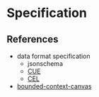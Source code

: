 # Specification

## References

* data format specification
  * jsonschema
  * [CUE](https://cuelang.org/docs/)
  * [CEL](https://github.com/google/cel-spec)
* [bounded-context-canvas](https://github.com/ddd-crew/bounded-context-canvas)
